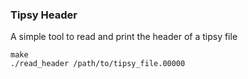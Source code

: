 ### Tipsy Header 

A simple tool to read and print the header of a tipsy file

```
make
./read_header /path/to/tipsy_file.00000
```